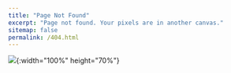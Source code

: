 ```yaml
---
title: "Page Not Found"
excerpt: "Page not found. Your pixels are in another canvas."
sitemap: false
permalink: /404.html
---
```


![](https://images.velog.io/images/superstardanwoo/post/7b3395f0-cd25-4d40-8dcf-71cbada53a85/404.png){:width="100%" height="70%"}